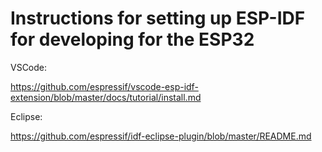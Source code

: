 # Instructions for setting up ESP-IDF for developing for the ESP32

VSCode:

https://github.com/espressif/vscode-esp-idf-extension/blob/master/docs/tutorial/install.md

Eclipse:

https://github.com/espressif/idf-eclipse-plugin/blob/master/README.md